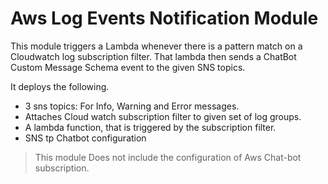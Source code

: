 # Aws Log Events Notification Module 
This module triggers a Lambda whenever there is a pattern match on a Cloudwatch log subscription filter. That lambda then sends a ChatBot Custom Message Schema event to the given SNS topics.

It deploys the following.
- 3 sns topics: For Info, Warning and Error messages.
- Attaches Cloud watch subscription filter to given set of log groups.
- A lambda function, that is triggered by the subscription filter.
- SNS tp Chatbot configuration

> This module Does not include the configuration of Aws Chat-bot subscription.  
 